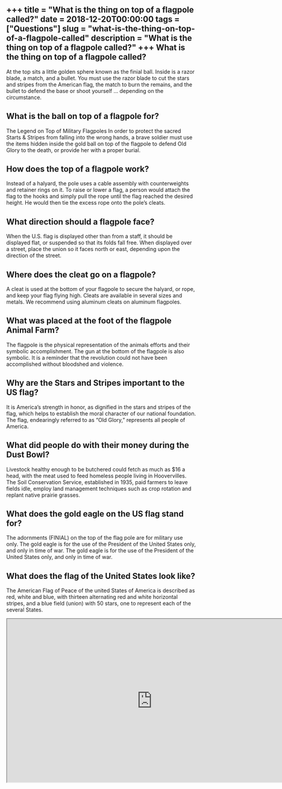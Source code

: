 +++
title = "What is the thing on top of a flagpole called?"
date = 2018-12-20T00:00:00
tags = ["Questions"]
slug = "what-is-the-thing-on-top-of-a-flagpole-called"
description = "What is the thing on top of a flagpole called?"
+++
What is the thing on top of a flagpole called?
----------------------------------------------

At the top sits a little golden sphere known as the finial ball. Inside is a razor blade, a match, and a bullet. You must use the razor blade to cut the stars and stripes from the American flag, the match to burn the remains, and the bullet to defend the base or shoot yourself … depending on the circumstance.

What is the ball on top of a flagpole for?
------------------------------------------

The Legend on Top of Military Flagpoles In order to protect the sacred Starts &amp; Stripes from falling into the wrong hands, a brave soldier must use the items hidden inside the gold ball on top of the flagpole to defend Old Glory to the death, or provide her with a proper burial.

How does the top of a flagpole work?
------------------------------------

Instead of a halyard, the pole uses a cable assembly with counterweights and retainer rings on it. To raise or lower a flag, a person would attach the flag to the hooks and simply pull the rope until the flag reached the desired height. He would then tie the excess rope onto the pole’s cleats.

What direction should a flagpole face?
--------------------------------------

When the U.S. flag is displayed other than from a staff, it should be displayed flat, or suspended so that its folds fall free. When displayed over a street, place the union so it faces north or east, depending upon the direction of the street.

Where does the cleat go on a flagpole?
--------------------------------------

A cleat is used at the bottom of your flagpole to secure the halyard, or rope, and keep your flag flying high. Cleats are available in several sizes and metals. We recommend using aluminum cleats on aluminum flagpoles.

What was placed at the foot of the flagpole Animal Farm?
--------------------------------------------------------

The flagpole is the physical representation of the animals efforts and their symbolic accomplishment. The gun at the bottom of the flagpole is also symbolic. It is a reminder that the revolution could not have been accomplished without bloodshed and violence.

Why are the Stars and Stripes important to the US flag?
-------------------------------------------------------

It is America’s strength in honor, as dignified in the stars and stripes of the flag, which helps to establish the moral character of our national foundation. The flag, endearingly referred to as “Old Glory,” represents all people of America.

What did people do with their money during the Dust Bowl?
---------------------------------------------------------

Livestock healthy enough to be butchered could fetch as much as $16 a head, with the meat used to feed homeless people living in Hoovervilles. The Soil Conservation Service, established in 1935, paid farmers to leave fields idle, employ land management techniques such as crop rotation and replant native prairie grasses.

What does the gold eagle on the US flag stand for?
--------------------------------------------------

The adornments (FINIAL) on the top of the flag pole are for military use only. The gold eagle is for the use of the President of the United States only, and only in time of war. The gold eagle is for the use of the President of the United States only, and only in time of war.

What does the flag of the United States look like?
--------------------------------------------------

The American Flag of Peace of the united States of America is described as red, white and blue, with thirteen alternating red and white horizontal stripes, and a blue field (union) with 50 stars, one to represent each of the several States.

<iframe allow="accelerometer; autoplay; clipboard-write; encrypted-media; gyroscope; picture-in-picture" allowfullscreen="" class="__youtube_prefs__  epyt-is-override  no-lazyload" data-no-lazy="1" data-origheight="433" data-origwidth="770" data-skipgform_ajax_framebjll="" height="433" id="_ytid_36823" loading="lazy" src="https://www.youtube.com/embed/nkksJDMwC5k?enablejsapi=1&autoplay=0&cc_load_policy=0&cc_lang_pref=&iv_load_policy=1&loop=0&modestbranding=0&rel=1&fs=1&playsinline=0&autohide=2&theme=dark&color=red&controls=1&" title="YouTube player" width="770"></iframe>